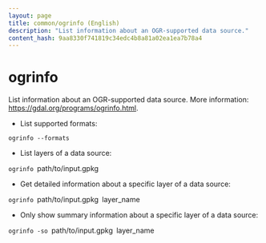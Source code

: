 ```yaml
---
layout: page
title: common/ogrinfo (English)
description: "List information about an OGR-supported data source."
content_hash: 9aa8330f741819c34edc4b8a81a02ea1ea7b78a4
---
```

# ogrinfo

List information about an OGR-supported data source.
More information: <https://gdal.org/programs/ogrinfo.html>.

- List supported formats:

`ogrinfo --formats`

- List layers of a data source:

`ogrinfo `<span class="tldr-var badge badge-pill bg-dark-lm bg-white-dm text-white-lm text-dark-dm font-weight-bold">path/to/input.gpkg</span>

- Get detailed information about a specific layer of a data source:

`ogrinfo `<span class="tldr-var badge badge-pill bg-dark-lm bg-white-dm text-white-lm text-dark-dm font-weight-bold">path/to/input.gpkg</span>` `<span class="tldr-var badge badge-pill bg-dark-lm bg-white-dm text-white-lm text-dark-dm font-weight-bold">layer_name</span>

- Only show summary information about a specific layer of a data source:

`ogrinfo -so `<span class="tldr-var badge badge-pill bg-dark-lm bg-white-dm text-white-lm text-dark-dm font-weight-bold">path/to/input.gpkg</span>` `<span class="tldr-var badge badge-pill bg-dark-lm bg-white-dm text-white-lm text-dark-dm font-weight-bold">layer_name</span>
